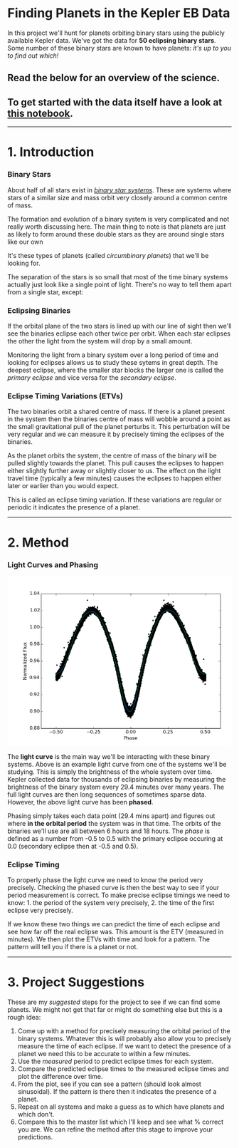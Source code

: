 # Finding Planets in the Kepler EB Data

In this project we'll hunt for planets orbiting binary stars using the publicly available Kepler data. We've got the data for __50 eclipsing binary stars__. Some number of these binary stars are known to have planets: _it's up to you to find out which!_

## Read the below for an overview of the science. 

## To get started with the data itself have a look at [this notebook](data_handling.ipynb).

___

# 1. Introduction

### Binary Stars

About half of all stars exist in [_binary star systems_](https://en.wikipedia.org/wiki/Binary_star). These are systems where stars of a similar size and mass orbit very closely around a common centre of mass.

The formation and evolution of a binary system is very complicated and not really worth discussing here. The main thing to note is that planets are just as likely to form around these double stars as they are around single stars like our own

It's these types of planets (called _circumbinary planets_) that we'll be looking for.

The separation of the stars is so small that most of the time binary systems actually just look like a single point of light. There's no way to tell them apart from a single star, except:

### Eclipsing Binaries

If the orbital plane of the two stars is lined up with our line of sight then we'll see the binaries eclipse each other twice per orbit. When each star eclipses the other the light from the system will drop by a small amount.

Monitoring the light from a binary system over a long period of time and looking for eclipses allows us to study these sytems in great depth. The deepest eclipse, where the smaller star blocks the larger one is called the _primary eclipse_ and vice versa for the _secondary eclipse_.

### Eclipse Timing Variations (ETVs)

The two binaries orbit a shared centre of mass. If there is a planet present in the system then the binaries centre of mass will wobble around a point as the small gravitational pull of the planet perturbs it. This perturbation will be very regular and we can measure it by precisely timing the eclipses of the binaries.

As the planet orbits the system, the centre of mass of the binary will be pulled slightly towards the planet. This pull causes the eclipses to happen either slightly further away or slightly closer to us. The effect on the light travel time (typically a few minutes) causes the eclipses to happen either later or earlier than you would expect.

This is called an eclipse timing variation. If these variations are regular or periodic it indicates the presence of a planet.
___

# 2. Method

### Light Curves and Phasing

![light curve](phased_curves/45.png)

The __light curve__ is the main way we'll be interacting with these binary systems. Above is an example light curve from one of the systems we'll be studying. This is simply the brightness of the whole system over time. Kepler collected data for thousands of eclipsing binaries by measuring the brightness of the binary system every 29.4 minutes over many years. The full light curves are then long sequences of sometimes sparse data. However, the above light curve has been __phased__. 

Phasing simply takes each data point (29.4 mins apart) and figures out where __in the orbital period__ the system was in that time. The orbits of the binaries we'll use are all between 6 hours and 18 hours. The _phase_ is defined as a number from -0.5 to 0.5 with the primary eclipse occuring at 0.0 (secondary eclipse then at -0.5 and 0.5).

### Eclipse Timing

To properly phase the light curve we need to know the period very precisely. Checking the phased curve is then the best way to see if your period measurement is correct. To make precise eclipse timings we need to know: 1. the period of the system very precisely, 2. the time of the first eclipse very precisely.

If we know these two things we can predict the time of each eclipse and see how far off the real eclipse was. This amount is the ETV (measured in minutes). We then plot the ETVs with time and look for a pattern. The pattern will tell you if there is a planet or not.

___

# 3. Project Suggestions

These are my _suggested_ steps for the project to see if we can find some planets. We might not get that far or might do something else but this is a rough idea:

1. Come up with a method for precisely measuring the orbital period of the binary systems. Whatever this is will probably also allow you to precisely measure the time of each eclipse. If we want to detect the presence of a planet we need this to be accurate to within a few minutes.
2. Use the _measured_ period to predict eclipse times for each system.
3. Compare the predicted eclipse times to the measured eclipse times and plot the difference over time.
4. From the plot, see if you can see a pattern (should look almost sinusoidal). If the pattern is there then it indicates the presence of a planet.
5. Repeat on all systems and make a guess as to which have planets and which don't.
6. Compare this to the master list which I'll keep and see what % correct you are. We can refine the method after this stage to improve your predictions.
